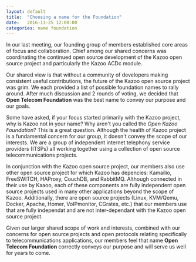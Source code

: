 ```yaml
---
layout: default
title:  "Choosing a name for the Foundation"
date:   2016-11-25 12:00:00
categories: name foundation 
---
```


In our last meeting, our founding group of members established core areas of focus and collaboration. Chief among our shared concerns was coordinating the continued open source development of the Kazoo open source project and particularly the Kazoo ACDc module. 

Our shared view is that without a community of developers making consistent useful contributions, the future of the Kazoo open source project was grim. We each provided a list of possible foundation names to rally around. After much discussion and 2 rounds of voting, we decided that **Open Telecom Foundation** was the best name to convey our purpose and our goals. 

Some have asked, if your focus started primarily with the Kazoo project, why is Kazoo not in your name? Why aren't you called the _Open Kazoo Foundation_? This is a great question. Although the health of Kazoo project is a fundamental concern for our group, it doesn't convey the scope of our interests. We are a group of independent internet telephony service providers (ITSPs) all working together using a collection of open source telecommunications projects. 

In conjunction with the  Kazoo open source project, our members also use other open source project for which Kazoo has depencies: Kamailio, FreeSWITCH, HAProxy, CouchDB, and RabbitMQ. Although connected in their use by Kaaoo, each of these components are fully independent open source projects used in many other applications beyond the scope of Kazoo. Additionally, there are open source projects (Linux, KVM/Qemu, Docker, Apache, Homer, VoIPmonitor, CGrates, etc.) that our members use that are fully independat and are not inter-dependant with the Kazoo open source project. 

Given our larger shared scope of work and interests, combined with our concerns for open source projects and open protocols relating specifically to telecommunications applications, our members feel that name **Open Telecom Foundation** correctly conveys our purpose and will serve us well for years to come. 
 
